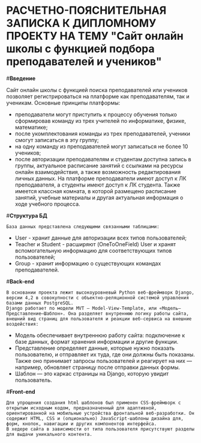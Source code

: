 РАСЧЕТНО-ПОЯСНИТЕЛЬНАЯ ЗАПИСКА К ДИПЛОМНОМУ ПРОЕКТУ НА ТЕМУ "Сайт онлайн школы с функцией подбора преподавателей и учеников"
=============

#**Введение**

   Сайт онлайн школы с функцией поиска преподавателей или учеников позволяет регистрироваться на платформе как преподавателям, так и ученикам. Основные принципы платформы:
- преподаватели могут приступить к процессу обучения только сформировав команду из трех учителей по информатике, физике, математике;
- после укомплектования команды из трех преподавателей, ученики смогут записаться в эту группу;  
- на одну команду из преподавателей могут записаться не более 10 учеников;
- после авторизации преподавателям и студентам доступна запись в группы, актуальное расписание занятий с ссылками на ресурсы онлайн взаимодействия, а также возможность редактирования личных данных.
На платформе преподаватели имеют доступ к ЛК преподавателя, а студенты имеют доступ к ЛК студента. Также имеется классная комната, в которой размещено расписание занятий, учебные материалы и другая актуальная информация о ходе учебного процесса.

#**Структура БД**

	База данных представлена следующими связанными таблицами:
* User - хранит данные для авторизации всех типов пользователей;
* Teacher и Student - расширяют (OneToOneField) User и хранят вспомогательную информацию для соответствующих типов пользователей;
* Group - хранит информацию о существующих командах преподавателей.

#**Back-end**

	В основании проекта лежит высокоуровневый Python веб-фреймворк Django, версии 4,2 в совокупности с объектно-реляционной системой управления базами данных PostgreSQL.
	Django работает по модели MVT — Model-View-Template, или «Модель–Представление–Шаблон». Она разделяет внутреннюю логику работы сайта, внешний вид страниц для пользователя и реакции веб-сервиса на внешние воздействия:
+ Модель обеспечивает внутреннюю работу сайта: подключение к базе данных, формат хранения информации и другие функции.
+ Представление определяет данные, которые нужно показать пользователю, и отправляет их туда, где они должны быть показаны. Также оно принимает запросы пользователей и реагирует на них — например, обновляет страницу после отправки данных формы.
+ Шаблон — это каркас страницы на Django, которую увидит пользователь.

#**Front-end**

	Для упрощения создания html шаблонов был применен CSS-фреймворк с открытым исходным кодом, предназначенный для адаптивной, ориентированной на мобильные устройства фронтальной веб-разработки. Он содержит HTML, CSS и (опционально) JavaScript-шаблоны дизайна для, форм, кнопок, навигации и других компонентов интерфейса.
	В хедере сайта в зависимости от типа пользователя присутствуют разделы для выдачи уникального контента.
